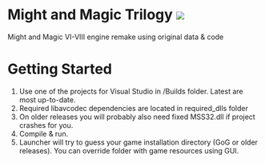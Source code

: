 # Might and Magic Trilogy [![](https://img.shields.io/badge/chat-on%20discord-green.svg)](https://discord.gg/jRCyPtq) 
Might and Magic VI-VIII engine remake using original data & code

# Getting Started
1. Use one of the projects for Visual Studio in /Builds folder. Latest are most up-to-date.
2. Required libavcodec dependencies are located in required_dlls folder
3. On older releases you will probably also need fixed MSS32.dll if project crashes for you.
4. Compile & run.
5. Launcher will try to guess your game installation directory (GoG or older releases). You can override folder with game resources using GUI.
